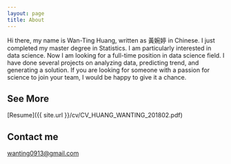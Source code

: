 ```yaml
---
layout: page
title: About
---
```


Hi there, my name is Wan-Ting Huang, written as 黃婉婷 in Chinese.
I just completed my master degree in Statistics. I am particularly interested in data science. Now I am looking for a full-time position in data science field. I have done several projects on analyzing data, predicting trend, and generating a solution. If you are looking for someone with a passion for science to join your team, I would be happy to give it a chance. 

## See More

[Resume]({{ site.url }}/cv/CV_HUANG_WANTING_201802.pdf)

## Contact me

wanting0913@gmail.com
